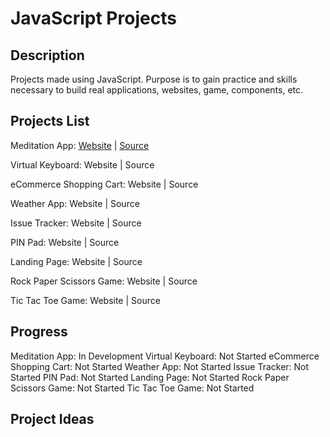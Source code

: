 # JavaScript Projects

## Description
Projects made using JavaScript. Purpose is to gain practice and skills necessary to build real applications, websites, game, components, etc.

## Projects List
Meditation App: [Website](https://ejnguyen619.github.io/javascript-projects/Meditation/) | [Source](https://github.com/ejnguyen619/javascript-projects/tree/main/Meditation)

Virtual Keyboard: Website | Source

eCommerce Shopping Cart: Website | Source

Weather App: Website | Source

Issue Tracker: Website | Source

PIN Pad: Website | Source

Landing Page: Website | Source

Rock Paper Scissors Game: Website | Source

Tic Tac Toe Game: Website | Source

## Progress
Meditation App: In Development
Virtual Keyboard: Not Started
eCommerce Shopping Cart: Not Started
Weather App: Not Started
Issue Tracker: Not Started
PIN Pad: Not Started
Landing Page: Not Started
Rock Paper Scissors Game: Not Started
Tic Tac Toe Game: Not Started

## Project Ideas
